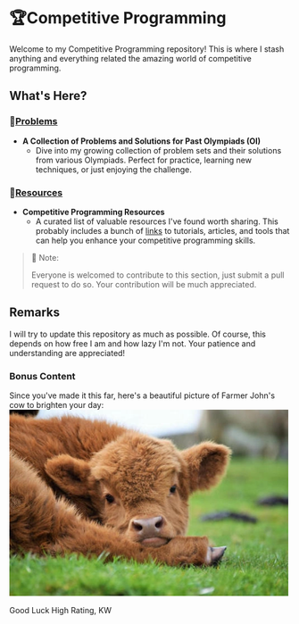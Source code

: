 # :trophy:Competitive Programming

Welcome to my Competitive Programming repository! This is where I stash anything and everything related the amazing world of competitive programming.

## What's Here?

### :bookmark_tabs:[<ins>Problems</ins>](./Problems/README.md/)

- **A Collection of Problems and Solutions for Past Olympiads (OI)**
  - Dive into my growing collection of problem sets and their solutions from various Olympiads. Perfect for practice, learning new techniques, or just enjoying the challenge.

### :file_folder:[<ins>Resources</ins>](./Resources/README.md/)

- **Competitive Programming Resources**
  - A curated list of valuable resources I've found worth sharing. This probably includes a bunch of [links](https://www.youtube.com/watch?v=BBJa32lCaaY) to tutorials, articles, and tools that can help you enhance your competitive programming skills.

> 📘 Note:
>
> Everyone is welcomed to contribute to this section, just submit a pull request to do so. Your contribution will be much appreciated.

## Remarks

I will try to update this repository as much as possible. Of course, this depends on how free I am and how lazy I'm not. Your patience and understanding are appreciated!

### Bonus Content

Since you've made it this far, here's a beautiful picture of Farmer John's cow to brighten your day:
![alt text](Bessie.png)

Good Luck High Rating,
KW
